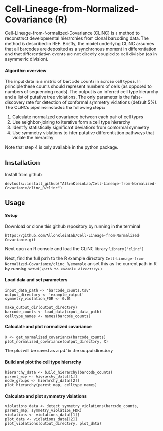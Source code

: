 # Cell-Lineage-from-Normalized-Covariance (R)

Cell-Lineage-from-Normalized-Covariance (CLiNC) is a method to reconstruct developmental hierarchies from clonal barcoding data. The method is described in REF. Briefly, the model underlying CLiNC assumes that all barcodes are deposited as a synchronous moment in differentiation and that differentiation events are not directly coupled to cell division (as in asymmetric division). 

#### Algorithm overview
The input data is a matrix of barcode counts in across cell types. In principle these counts should represent numbers of cells (as opposed to numbers of sequencing reads). The output is an inferred cell type hierarchy and a list of putative tree violations. The only parameter is the false-discovery rate for detection of conformal symmetry violations (default 5%). The CLiNCs pipeline includes the following steps:

1. Calculate normalized covariance between each pair of cell types
2. Use neighbor-joining to iterative form a cell type hierarchy
3. Identify statistically significant deviations from conformal symmetry
4. Use symmetry violations to infer putative differentiation pathways that violate the hierarchy

Note that step 4 is only available in the python package. 

## Installation ##

Install from github

```
devtools::install_github("AllonKleinLab/Cell-Lineage-from-Normalized-Covariance/clinc_R/clinc")
```

## Usage ##

#### Setup ####

Download or clone this github repository by running in the terminal
```
https://github.com/AllonKleinLab/Cell-Lineage-from-Normalized-Covariance.git
```

Next open an R console and load the CLiNC library ```library('clinc')```

Next, find the full path to the R example directory ```Cell-Lineage-from-Normalized-Covariance/clinc_R/example``` an set this as the current path in R by running ```setwd(<path to example directory>)```

#### Load data and set parameters ####

```
input_data_path <- 'barcode_counts.tsv'
output_directory <- 'example_output'
symmetry_violation_FDR <- 0.05

make_output_dir(output_directory)
barcode_counts <- load_data(input_data_path)
celltype_names <- names(barcode_counts)
```

#### Calculate and plot normalized covariance ####

```
X <- get_normalized_covariance(barcode_counts)
plot_normalized_covariance(output_directory, X)
```
The plot will be saved as a pdf in the output directory


#### Build and plot the cell type hierarchy ####

```
hierarchy_data <- build_hierarchy(barcode_counts)
parent_map <- hierarchy_data[[1]]
node_groups <- hierarchy_data[[2]]
plot_hierarchy(parent_map, celltype_names)
```

#### Calculate and plot symmetry violations ####

```
violations_data <- detect_symmetry_violations(barcode_counts, parent_map, symmetry_violation_FDR)
violations <- violations_data[[1]]
plot_data <- violations_data[[2]]
plot_violations(output_directory, plot_data)
```
